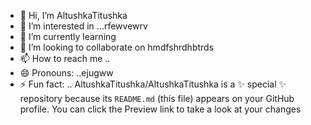 - 👋 Hi, I’m AltushkaTitushka
- 👀 I’m interested in ...rfewvewrv
- 🌱 I’m currently learning
- 💞️ I’m looking to collaborate on hmdfshrdhbtrds
- 📫 How to reach me ..
- 😄 Pronouns: ..ejugww
- ⚡ Fun fact: ..
AltushkaTitushka/AltushkaTitushka is a ✨ special ✨ repository because its `README.md` (this file) appears on your GitHub profile.
You can click the Preview link to take a look at your changes

